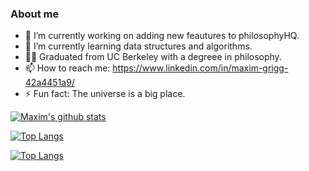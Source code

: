 ### About me



- 🔭 I’m currently working on adding new feautures to philosophyHQ.
- 🌱 I’m currently learning data structures and algorithms.
- 🧙‍♂️ Graduated from UC Berkeley with a degreee in philosophy.
- 📫 How to reach me: https://www.linkedin.com/in/maxim-grigg-42a4451a9/
- ⚡ Fun fact: The universe is a big place.


[![Maxim's github stats](https://github-readme-stats.vercel.app/api?username=anuraghazra&theme=vision-friendly-dark&show_icons=true)](https://github.com/mtgrigg/github-readme-stats)

[![Top Langs](https://github-readme-stats.vercel.app/api/top-langs/?username=anuraghazra&langs_count=8&theme=vision-friendly-dark&show_icons=true)](https://github.com/mtgrigg/github-readme-stats)

[![Top Langs](https://github-readme-stats.vercel.app/api/top-langs/?username=anuraghazra&layout=compact&theme=vision-friendly-dark&show_icons=true)](https://github.com/mtgrigg/github-readme-stats)
